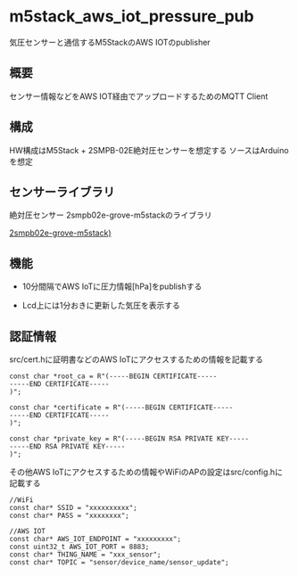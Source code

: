 # m5stack_aws_iot_pressure_pub
気圧センサーと通信するM5StackのAWS IOTのpublisher

## 概要
センサー情報などをAWS IOT経由でアップロードするためのMQTT Client

## 構成
HW構成はM5Stack + 2SMPB-02E絶対圧センサーを想定する
ソースはArduinoを想定

## センサーライブラリ
絶対圧センサー 2smpb02e-grove-m5stackのライブラリ

[2smpb02e-grove-m5stack)](https://github.com/omron-devhub/2smpb02e-grove-m5stack)



## 機能
- 10分間隔でAWS IoTに圧力情報[hPa]をpublishする

- Lcd上には1分おきに更新した気圧を表示する

## 認証情報
src/cert.hに証明書などのAWS IoTにアクセスするための情報を記載する

```
const char *root_ca = R"(-----BEGIN CERTIFICATE-----
-----END CERTIFICATE-----
)";

const char *certificate = R"(-----BEGIN CERTIFICATE-----
-----END CERTIFICATE-----
)";

const char *private_key = R"(-----BEGIN RSA PRIVATE KEY-----
-----END RSA PRIVATE KEY-----
)";
```

その他AWS IoTにアクセスするための情報やWiFiのAPの設定はsrc/config.hに記載する

```
//WiFi
const char* SSID = "xxxxxxxxxx";
const char* PASS = "xxxxxxxx";

//AWS IOT
const char* AWS_IOT_ENDPOINT = "xxxxxxxxx";
const uint32_t AWS_IOT_PORT = 8883;
const char* THING_NAME = "xxx_sensor";
const char* TOPIC = "sensor/device_name/sensor_update";
```